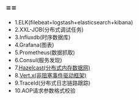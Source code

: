 
## ==
- 1.ELK(filebeat+logstash+elasticsearch+kibana)
- 2.XXL-JOB(分布式调试任务)
- 3.Influxdb(时序数据库)
- 4.Grafana(图表)
- 5.Prometheus(数据抓取)
- 6.Consul(服务发现)
- 7.[Hazelcast(分布式内存数据网)](https://github.com/yaozd/com.yzd.AsynchronousNotificationOfOrderMessage)
- 8.[Vert.x(非阻塞事件驱动框架)](https://github.com/yaozd/com.yzd.AsynchronousNotificationOfOrderMessage)
- 9.TraceId(分布式日志链路跟踪)
- 10.AOP请求参数格式校验

